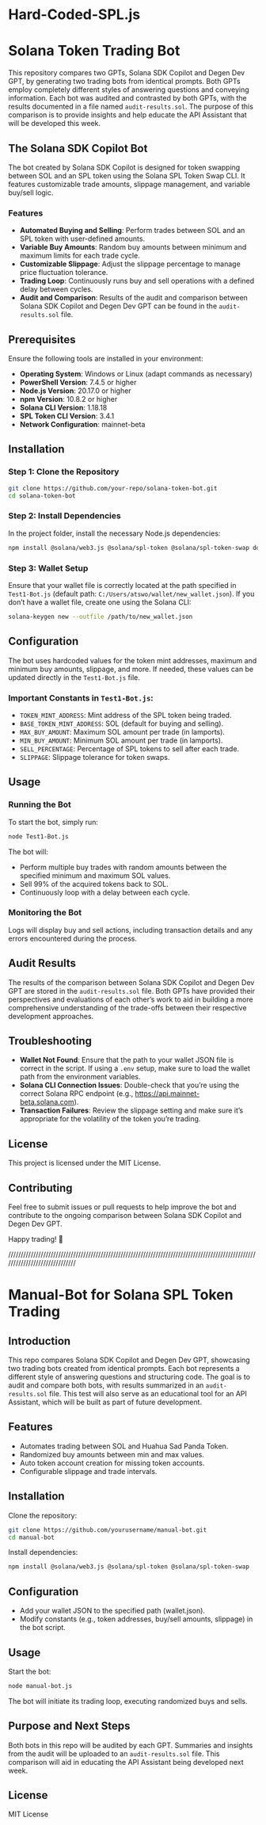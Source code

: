 # Hard-Coded-SPL.js

# Solana Token Trading Bot

This repository compares two GPTs, Solana SDK Copilot and Degen Dev GPT, by generating two trading bots from identical prompts. Both GPTs employ completely different styles of answering questions and conveying information. Each bot was audited and contrasted by both GPTs, with the results documented in a file named `audit-results.sol`. The purpose of this comparison is to provide insights and help educate the API Assistant that will be developed this week.

## The Solana SDK Copilot Bot

The bot created by Solana SDK Copilot is designed for token swapping between SOL and an SPL token using the Solana SPL Token Swap CLI. It features customizable trade amounts, slippage management, and variable buy/sell logic.

### Features
- **Automated Buying and Selling**: Perform trades between SOL and an SPL token with user-defined amounts.
- **Variable Buy Amounts**: Random buy amounts between minimum and maximum limits for each trade cycle.
- **Customizable Slippage**: Adjust the slippage percentage to manage price fluctuation tolerance.
- **Trading Loop**: Continuously runs buy and sell operations with a defined delay between cycles.
- **Audit and Comparison**: Results of the audit and comparison between Solana SDK Copilot and Degen Dev GPT can be found in the `audit-results.sol` file.

## Prerequisites

Ensure the following tools are installed in your environment:
- **Operating System**: Windows or Linux (adapt commands as necessary)
- **PowerShell Version**: 7.4.5 or higher
- **Node.js Version**: 20.17.0 or higher
- **npm Version**: 10.8.2 or higher
- **Solana CLI Version**: 1.18.18
- **SPL Token CLI Version**: 3.4.1
- **Network Configuration**: mainnet-beta

## Installation

### Step 1: Clone the Repository

```bash
git clone https://github.com/your-repo/solana-token-bot.git
cd solana-token-bot
```

### Step 2: Install Dependencies

In the project folder, install the necessary Node.js dependencies:

```bash
npm install @solana/web3.js @solana/spl-token @solana/spl-token-swap dotenv buffer
```

### Step 3: Wallet Setup

Ensure that your wallet file is correctly located at the path specified in `Test1-Bot.js` (default path: `C:/Users/atswo/wallet/new_wallet.json`). If you don’t have a wallet file, create one using the Solana CLI:

```bash
solana-keygen new --outfile /path/to/new_wallet.json
```

## Configuration

The bot uses hardcoded values for the token mint addresses, maximum and minimum buy amounts, slippage, and more. If needed, these values can be updated directly in the `Test1-Bot.js` file.

### Important Constants in `Test1-Bot.js`:
- `TOKEN_MINT_ADDRESS`: Mint address of the SPL token being traded.
- `BASE_TOKEN_MINT_ADDRESS`: SOL (default for buying and selling).
- `MAX_BUY_AMOUNT`: Maximum SOL amount per trade (in lamports).
- `MIN_BUY_AMOUNT`: Minimum SOL amount per trade (in lamports).
- `SELL_PERCENTAGE`: Percentage of SPL tokens to sell after each trade.
- `SLIPPAGE`: Slippage tolerance for token swaps.

## Usage

### Running the Bot

To start the bot, simply run:

```bash
node Test1-Bot.js
```

The bot will:
- Perform multiple buy trades with random amounts between the specified minimum and maximum SOL values.
- Sell 99% of the acquired tokens back to SOL.
- Continuously loop with a delay between each cycle.

### Monitoring the Bot

Logs will display buy and sell actions, including transaction details and any errors encountered during the process.

## Audit Results

The results of the comparison between Solana SDK Copilot and Degen Dev GPT are stored in the `audit-results.sol` file. Both GPTs have provided their perspectives and evaluations of each other’s work to aid in building a more comprehensive understanding of the trade-offs between their respective development approaches.

## Troubleshooting

- **Wallet Not Found**: Ensure that the path to your wallet JSON file is correct in the script. If using a `.env` setup, make sure to load the wallet path from the environment variables.
- **Solana CLI Connection Issues**: Double-check that you’re using the correct Solana RPC endpoint (e.g., https://api.mainnet-beta.solana.com).
- **Transaction Failures**: Review the slippage setting and make sure it’s appropriate for the volatility of the token you’re trading.

## License

This project is licensed under the MIT License.

## Contributing

Feel free to submit issues or pull requests to help improve the bot and contribute to the ongoing comparison between Solana SDK Copilot and Degen Dev GPT.

Happy trading! 🚀

//////////////////////////////////////////////////////////////////////////////////////////////////////////////////////////////


# Manual-Bot for Solana SPL Token Trading

## Introduction

This repo compares Solana SDK Copilot and Degen Dev GPT, showcasing two trading bots created from identical prompts. Each bot represents a different style of answering questions and structuring code. The goal is to audit and compare both bots, with results summarized in an `audit-results.sol` file. This test will also serve as an educational tool for an API Assistant, which will be built as part of future development.

## Features

- Automates trading between SOL and Huahua Sad Panda Token.
- Randomized buy amounts between min and max values.
- Auto token account creation for missing token accounts.
- Configurable slippage and trade intervals.

## Installation

Clone the repository:

```bash
git clone https://github.com/yourusername/manual-bot.git
cd manual-bot
```

Install dependencies:

```bash
npm install @solana/web3.js @solana/spl-token @solana/spl-token-swap
```

## Configuration

- Add your wallet JSON to the specified path (wallet.json).
- Modify constants (e.g., token addresses, buy/sell amounts, slippage) in the bot script.

## Usage

Start the bot:

```bash
node manual-bot.js
```

The bot will initiate its trading loop, executing randomized buys and sells.

## Purpose and Next Steps

Both bots in this repo will be audited by each GPT. Summaries and insights from the audit will be uploaded to an `audit-results.sol` file. This comparison will aid in educating the API Assistant being developed next week.

## License

MIT License

